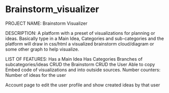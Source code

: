 # Brainstorm_visualizer

PROJECT NAME: Brainstorm Visualizer

DESCRIPTION:  A platform with a preset of visualizations for planning or ideas. Basically type in a Main Idea, Categories and sub-categories and the platform will draw in css/html a visualized brainstorm cloud/diagram or some other graph to help visualize.

LIST OF FEATURES:
Has a Main Idea
Has Categories
Branches of subcategories/ideas
CRUD the Brainstorm
CRUD the User
Able to copy Embed code of  visualizations and into outside sources.
Number counters:
    Number of ideas for the user

Account page to edit the user profile and show created ideas by that user
